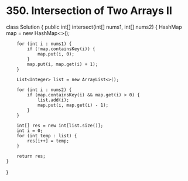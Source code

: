 # 350. Intersection of Two Arrays II

class Solution { public int\[\] intersect\(int\[\] nums1, int\[\] nums2\) { HashMap map = new HashMap&lt;&gt;\(\);

```text
    for (int i : nums1) {
        if (!map.containsKey(i)) {
            map.put(i, 0);
        }
        map.put(i, map.get(i) + 1);
    }

    List<Integer> list = new ArrayList<>();

    for (int i : nums2) {
        if (map.containsKey(i) && map.get(i) > 0) {
            list.add(i);
            map.put(i, map.get(i) - 1);
        }
    }

    int[] res = new int[list.size()];
    int i = 0;
    for (int temp : list) {
        res[i++] = temp;
    }

    return res;
}
```

}


